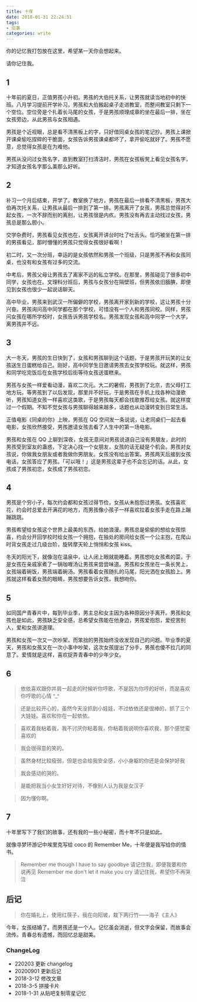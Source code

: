 ```yaml
---
title: 十年
date: 2018-01-31 22:24:51
tags:
- 旧事
categories: write
---
```

你的记忆我打包放在这里，希望某一天你会想起来。

请你记住我。
<!--more-->

## 1

十年前的夏日，正值男孩小升初。男孩的大伯托关系，让男孩就读当地初中的快班。八月学习提前开学补习，男孩和大伯搬起桌子走进教室，而整间教室只剩下一个空位。空位旁是个扎着长马尾的女孩，于是男孩顺理成章的坐在最后一排，坐在女孩旁边，从此男孩与女孩相遇。

男孩是个近视眼，总是看不清黑板上的字，只好借同桌女孩的笔记抄。男孩上课掀开课桌偷吃捏碎的干脆面，女孩告诉男孩课桌都坏了，拿开偷吃就好了。男孩不愿意，总觉得女孩是在为难他。  

男孩从没问过女孩名字，直到教室打扫清洁时，男孩在女孩板凳上看见女孩名字，才知道女孩名字那么美那么好听。

## 2

补习一个月后结束，开学了。教室换了地方，男孩在最后一排看不清黑板，男孩大伯再次托关系，让男孩从最后一排到了第一排。男孩离开了女孩，男孩总觉得对不起女孩，一次不辞而别的离别，让男孩很是内疚。男孩没有再去主动找过女孩，男孩总是那么胆小。  

交学杂费时，男孩看见女孩也在，女孩离开讲台时吐了吐舌头。恰巧被坐在第一排的男孩看见，那时懵懂的男孩只觉得女孩很好看啊！

初二时，又一次分班，幸运的是女孩依然和男孩一个班级，只是男孩不再和女孩同桌，也没有和女孩有过多的交流。

中考后，男孩父母让男孩去了离家不远的私立学校。在那里，男孩碰见了很多初中同学，女孩也在。文理科分班后，男孩与女孩分在隔壁班，但男孩依旧腼腆，即便见到女孩也很少一起说话聊天。

高中毕业，男孩来到武汉一所偏僻的学校，男孩离开家到新的学校，这让男孩十分兴奋。男孩询问高中同学都在那个学校，可惜没有一个人和男孩同校。同样，男孩问女孩在哪所学校时，女孩告诉男孩学校名。男孩发现女孩和高中同学一个大学，离男孩并不远。  

## 3

大一冬天，男孩的生日快到了，女孩和男孩聊到这个话题，于是男孩开玩笑的让女孩送生日蛋糕给自己。刚好，高中同学生日邀请男孩去女孩学校玩。就这样，男孩和同学吃完饭后在女孩学校后街等待女孩送蛋糕来。

男孩与女孩一样爱看动漫，喜欢二次元。大二的暑假，男孩到了北京，去父母打工地方玩。等男孩到了以后发现，那里并不好玩，于是男孩在手机上找各种动漫歌听，男孩知道女孩一样喜欢这类歌，于是男孩每天都会找歌推荐给女孩。就这样度过一个假期。不知不觉女孩与男孩聊得越来越多，话题也从动漫转变到日常生活。  

正值电影《同桌的你》上映，男孩在 QQ 空间发一条说说，让老同桌们一起去看电影，女孩欣然接受，男孩邀请女孩去看了人生中的第一场电影。

男孩和女孩在 QQ 上聊到深夜，女孩无意间对男孩说道自己没有男朋友，此时的男孩受到室友的蛊惑，下定决心找一个女朋友，女孩的话无疑是个机会。男孩对女孩说，你做我女朋友或者我做你男朋友。女孩没有给出答案。男孩两天后接到女孩电话，女孩答应了男孩。「可以哦！」这是男孩这辈子也不会忘记的话。从此，女孩成了男孩初恋，女孩成了男孩初恋。

## 4

男孩是个穷小子，每次约会都和女孩过得节俭，女孩从未抱怨过男孩。女孩喜欢花，约会时总爱去开满花的地方，而男孩像小孩子一样喜欢拉着女孩手走在路上蹦蹦跳跳。

男孩希望给女孩这个世界上最美的东西，给她浪漫。男孩总是偷偷的想给女孩惊喜，约会分开回学校时给女孩一个拥抱，在独处的房间给女孩一个公主抱，在爬山时背女孩走过几级台阶，旋转摩天轮上悄悄和女孩 kiss。  

冬天的阳光下，就像泡在温泉中，让人闭上眼就能睡着。男孩想吃女孩煮的菜，于是女孩在亲戚家煮了一锅咖喱汤让男孩来尝尝味道。男孩和女孩坐在一条长凳上，女孩端着碗饭，男孩端着碗汤。男孩看着女孩随扎的马尾，阳光洒在女孩脸上。男孩就这样看着女孩的眼睛，男孩想要告诉女孩，我想吻你。

## 5

如同国产青春片中，每到毕业季，男主总和女主因为各种原因分手离开。男孩和女孩也是如此，男孩缺乏安全感，总希望女孩能在他身边，男孩爱抱怨，爱挖苦别人，爱和女孩讲道理。  

男孩和女孩一次又一次吵架，而笨拙的男孩始终没收发现自己的问题。毕业季的夏天，男孩和女孩又在一次小事中吵架，这次女孩提出了分手，男孩也傻不拉几的同意了。爱情就是这样，喜欢捉弄青春中的少年少女。

## 6

> 依依喜欢跟你并肩一起走的时候听你哼歌，不是因为你哼的好听，而是喜欢你哼歌的心情 ^_^

> 还是比较开心的，虽然今天没抓到小娃娃，不过依依还是很棒的，抓了三个大娃娃。喜欢和你在一起依依。

> 喜欢着我粘着我，我不讨厌你粘着我，你粘着我说明你喜欢我，那个感觉蛮喜欢的

> 我会很得意的笑的。

> 虽然身材比较瘦弱，但是也会给我安全感，小小身躯的你还是会保护好我

> 我会感动的哭的。

> 是能把我当小女生好好对待，不像别人认为我是女汉子

> 因为懂你啊。

## 7

十年里写下了我们的故事，还有我的一些小秘密，而十年不只是如此。

就像寻梦环游记中埃里克写给 coco 的 Remember Me，十年便是我写给你的情书。

> Remember me though I have to say goodbye 请记住我，即便我要和你说再见
> Remember me don't let it make you cry 请记住我，希望你不再哭泣

## 后记

> 你在婚礼上，使用红筷子，我在向阳坡，栽下两行竹——海子《主人》

今年，女孩结婚了。而男孩还是一个人。记忆虽会消逝，但文字会保留，而故事会流传。青春总有遗憾，而回忆总是甜美。

### ChangeLog

- 220203 更新 changelog
- 20200901 更新后记
- 2018-3-12 修改文章
- 2018-3-5 拼接卡片
- 2018-1-31 从贴吧复制零星记忆
